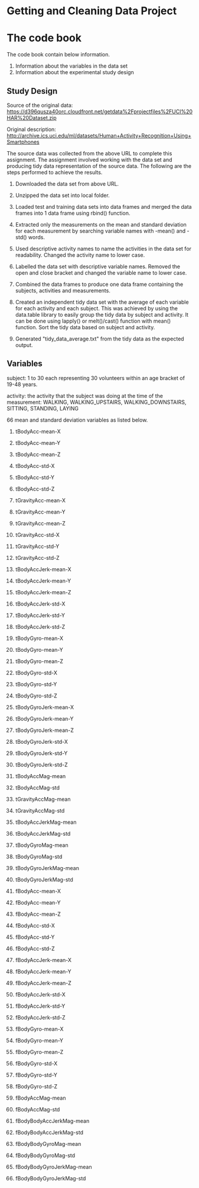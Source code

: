 Getting and Cleaning Data Project 
===========

# The code book

The code book contain below information.
1. Information about the variables in the data set 
2. Information about the experimental study design

## Study Design

Source of the original data: https://d396qusza40orc.cloudfront.net/getdata%2Fprojectfiles%2FUCI%20HAR%20Dataset.zip

Original description: http://archive.ics.uci.edu/ml/datasets/Human+Activity+Recognition+Using+Smartphones

The source data was collected from the above URL to complete this assignment. The assignment involved working with the data set and producing tidy data representation of the source data. The following are the steps performed to achieve the results.

1) Downloaded the data set from above URL.

2) Unzipped the data set into local folder.

3) Loaded test and training data sets into data frames and merged the data frames into 1 data frame using rbind() function.

4) Extracted only the measurements on the mean and standard deviation for each measurement by searching variable names with -mean() and -std() words.

5) Used descriptive activity names to name the activities in the data set for readability. Changed the activity name to lower case.

6) Labelled the data set with descriptive variable names. Removed the open and close bracket and changed the variable name to lower case.

7) Combined the data frames to produce one data frame containing the subjects, activities and measurements. 

8) Created an independent tidy data set with the average of each variable for each activity and each subject. This was achieved by using the data.table library to easily group the tidy data by subject and activity. It can be done using lapply() or melt()/cast() function with mean() function. Sort the tidy data based on subject and activity.

9) Generated "tidy_data_average.txt" from the tidy data as the expected output.


## Variables

subject: 1 to 30 each representing 30 volunteers within an age bracket of 19-48 years.

activity: the activity that the subject was doing at the time of the measurement: WALKING, WALKING_UPSTAIRS, WALKING_DOWNSTAIRS,
SITTING, STANDING, LAYING

66 mean and standard deviation variables as listed below.
1. tBodyAcc-mean-X

2. tBodyAcc-mean-Y

3. tBodyAcc-mean-Z

4. tBodyAcc-std-X

5. tBodyAcc-std-Y

6. tBodyAcc-std-Z

7. tGravityAcc-mean-X

8. tGravityAcc-mean-Y

9. tGravityAcc-mean-Z

10. tGravityAcc-std-X

11. tGravityAcc-std-Y

12. tGravityAcc-std-Z

13. tBodyAccJerk-mean-X

14. tBodyAccJerk-mean-Y

15. tBodyAccJerk-mean-Z

16. tBodyAccJerk-std-X

17. tBodyAccJerk-std-Y

18. tBodyAccJerk-std-Z

19. tBodyGyro-mean-X

20. tBodyGyro-mean-Y

21. tBodyGyro-mean-Z

22. tBodyGyro-std-X

23. tBodyGyro-std-Y

24. tBodyGyro-std-Z

25. tBodyGyroJerk-mean-X

26. tBodyGyroJerk-mean-Y

27. tBodyGyroJerk-mean-Z

28. tBodyGyroJerk-std-X

29. tBodyGyroJerk-std-Y

30. tBodyGyroJerk-std-Z

31. tBodyAccMag-mean

32. tBodyAccMag-std

33. tGravityAccMag-mean

34. tGravityAccMag-std

35. tBodyAccJerkMag-mean

36. tBodyAccJerkMag-std

37. tBodyGyroMag-mean

38. tBodyGyroMag-std

39. tBodyGyroJerkMag-mean

40. tBodyGyroJerkMag-std

41. fBodyAcc-mean-X

42. fBodyAcc-mean-Y

43. fBodyAcc-mean-Z

44. fBodyAcc-std-X

45. fBodyAcc-std-Y

46. fBodyAcc-std-Z

47. fBodyAccJerk-mean-X

48. fBodyAccJerk-mean-Y

49. fBodyAccJerk-mean-Z

50. fBodyAccJerk-std-X

51. fBodyAccJerk-std-Y

52. fBodyAccJerk-std-Z

53. fBodyGyro-mean-X

54. fBodyGyro-mean-Y

55. fBodyGyro-mean-Z

56. fBodyGyro-std-X

57. fBodyGyro-std-Y

58. fBodyGyro-std-Z

59. fBodyAccMag-mean

60. fBodyAccMag-std

61. fBodyBodyAccJerkMag-mean

62. fBodyBodyAccJerkMag-std

63. fBodyBodyGyroMag-mean

64. fBodyBodyGyroMag-std

65. fBodyBodyGyroJerkMag-mean

66. fBodyBodyGyroJerkMag-std
